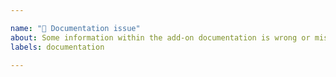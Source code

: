 ```yaml
---

name: "📖 Documentation issue"
about: Some information within the add-on documentation is wrong or missing
labels: documentation

---
```


<!-- Please report only add-on related documentation issues here -->
<!-- Documentation issues within user interfaces or the core should be -->
<!-- reported at https://github.com/openhab/openhab-docs/issues/new -->
<!-- Provide a general summary of the documentation issue in the *Title* above -->
<!-- If the documentation issue is related to a specific add-on, please include its short name in -->
<!-- square brackets in the title - Example: "[astro] My documentation issue..." -->
<!-- Important: Please contact the openHAB community forum for questions or -->
<!-- for configuration and usage guidance: https://community.openhab.org -->
